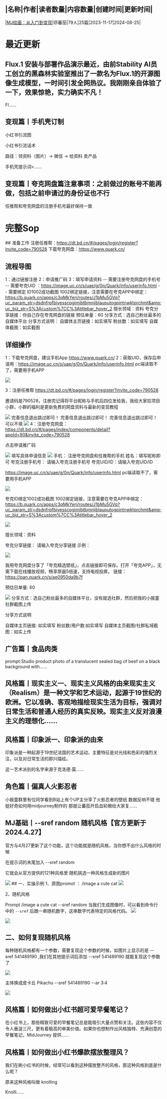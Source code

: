 |名称|作者|读者数量|内容数量|创建时间|更新时间|
---
|[MJ绘画：从入门到变现](https://xiaobot.net/p/168888?refer=0b133df9-27dc-423b-8101-639049001c13)|@蕃茄|79人|25篇|2023-11-17|2024-08-25|

# 最近更新
## Flux.1 安装与部署作品演示最近，由前Stability AI员工创立的黑森林实验室推出了一款名为Flux.1的开源图像生成模型，一时间引发全网热议。我刚刚亲自体验了一下，效果惊艳，实力确实不凡！
Fl......
## 变现篇丨手机壳订制
小红书引流图


小红书引流话术

路径：领资料（图片）→ 微信 → 给资料 卖产品

手机壳提示词<......
## 变现篇丨夸克网盘篇注意事项：之前做过的账号不能再做，包括之前申请过的身份证也不行
任推帮和夸克网盘的注册手机号最好保持一致

<h1>完整Sop</h1>
## 准备工作
注册任推帮：<a target="_blank" rel="noopener noreferrer nofollow" href="https://dt.bd.cn/#/pages/login/register?invite_code=790528">https://dt.bd.cn/#/pages/login/register?invite_code=790528</a>
下载夸克网盘：<a target="_blank" rel="noopener noreferrer nofollow" href="https://www.quark.cn/">https://www.quark.cn/</a>

## 流程导图
1：通过链接注册
2：申请推广码
3：填写申请资料
-- 需要注册夸克网盘的手机号
-- 需要夸克UID ：<a target="_blank" rel="noopener noreferrer nofollow" href="https://image.uc.cn/s/uae/g/0n/Quark/info/userinfo.html">https://image.uc.cn/s/uae/g/0n/Quark/info/userinfo.html</a>
-- 需要绑定 ID1002成功截图
1002绑定链接，注意需要在夸克APP中绑定：<a target="_blank" rel="noopener noreferrer nofollow" href="https://b.quark.cn/apps/c3qMkYerj/routes/J1bMu5GVq?uc_param_str=dsdnfrpfbivesscpgimibtbmnijblauputogpintnwktprchmt&amp;uc_biz_str=S%3Acustom%7CC%3Atitlebar_hover_2">https://b.quark.cn/apps/c3qMkYerj/routes/J1bMu5GVq?uc_param_str=dsdnfrpfbivesscpgimibtbmnijblauputogpintnwktprchmt&amp;uc_biz_str=S%3Acustom%7CC%3Atitlebar_hover_2</a>
擅长领域：资料
夸克分享链接：你自己存在夸克网盘的链接
预估单量：60
分享方式：选自己粉丝最多的自媒体平台
分享方式说明：
自媒体主页链接：如实填写
粉丝数：如实填写
自媒体截图：如实截图

## 详细操作
1：下载夸克网盘，建议手机App <a target="_blank" rel="noopener noreferrer nofollow" href="https://www.quark.cn/">https://www.quark.cn/</a>
2：获取UID，保存后申请用：<a target="_blank" rel="noopener noreferrer nofollow" href="https://image.uc.cn/s/uae/g/0n/Quark/info/userinfo.html">https://image.uc.cn/s/uae/g/0n/Quark/info/userinfo.html</a>
pc端读取不了，需要用手机APP

<img src="https://static.xiaobot.net/file/2024-06-19/222035/03d533e8fab1bb6c90e0cfd137bb70ad.png">

3：注册任推帮 <a target="_blank" rel="noopener noreferrer nofollow" href="https://dt.bd.cn/#/pages/login/register?invite_code=790528">https://dt.bd.cn/#/pages/login/register?invite_code=790528</a>

邀请码是790528，注册完记得将平台昵称与手机后四位发给我，我给大家拉项目小群，小群的福利是更新免费的网盘资料与最新的变现教程

<img src="https://static.xiaobot.net/file/2024-06-19/222035/f976e2a0ef8900c136ad855276263ca0.png">
完善信息退出跳过即可！
完善信息退出跳过即可！
完善信息退出跳过即可！
可以不填

<img src="https://static.xiaobot.net/file/2024-06-19/222035/d5f87e8b0a191698651d3df05835d4c7.png">
4：注册夸克网盘：<a target="_blank" rel="noopener noreferrer nofollow" href="https://dt.bd.cn/#/pages/index/components/detail?appId=90&amp;invite_code=790528">https://dt.bd.cn/#/pages/index/components/detail?appId=90&amp;invite_code=790528</a>

点击申请推广码

<img src="https://static.xiaobot.net/file/2024-06-19/222035/3bcaf2a5d3f77d590fa5dce684d89dc2.jpeg">
填写具体申请信息
<img src="https://static.xiaobot.net/file/2024-06-19/222035/247d657c8d6e09bc985d71cbb8a7ed83.jpeg">
手机： 注册夸克网盘和任推帮的手机
姓名：填写昵称即可
夸克注册手机号： 请输入夸克注册手机号
夸克UID/ID：请输入夸克UID/ID

<a target="_blank" rel="noopener noreferrer nofollow" href="https://image.uc.cn/s/uae/g/0n/Quark/info/userinfo.html">https://image.uc.cn/s/uae/g/0n/Quark/info/userinfo.html</a>
pc端读取不了，需要用手机APP

<img src="https://static.xiaobot.net/file/2024-06-19/222035/03d533e8fab1bb6c90e0cfd137bb70ad.png">


夸克ID绑定1002成功截图
1002绑定链接，注意需要在夸克APP中绑定：<a target="_blank" rel="noopener noreferrer nofollow" href="https://b.quark.cn/apps/c3qMkYerj/routes/J1bMu5GVq?uc_param_str=dsdnfrpfbivesscpgimibtbmnijblauputogpintnwktprchmt&amp;uc_biz_str=S%3Acustom%7CC%3Atitlebar_hover_2">https://b.quark.cn/apps/c3qMkYerj/routes/J1bMu5GVq?uc_param_str=dsdnfrpfbivesscpgimibtbmnijblauputogpintnwktprchmt&amp;uc_biz_str=S%3Acustom%7CC%3Atitlebar_hover_2</a>

<img src="https://static.xiaobot.net/file/2024-06-19/222035/82b749ce7dc6c77bc7918d11f983c57d.png">

擅长领域：资料

夸克分享链接： 请输入夸克分享链接
示例：

<img src="https://static.xiaobot.net/file/2024-06-19/222035/f1e04f03c545ac24f2298a5f2479ac8b.png">

我用夸克网盘分享了「夸克精选壁纸」，点击链接即可保存。打开「夸克APP」，无需下载在线播放视频，畅享原画5倍速，支持电视投屏。
链接：<a target="_blank" rel="noopener noreferrer nofollow" href="https://pan.quark.cn/s/ae0950da9b7f">https://pan.quark.cn/s/ae0950da9b7f</a>

预估日单量: 60

<img src="https://static.xiaobot.net/file/2024-06-19/222035/275683d1f7d445c10ea9d68a0cabea98.jpeg">
分享方式：选自己粉丝最多的自媒体平台，没有就选社群，然后把我的小报童社群截图上传

分享方式说明

自媒体主页链接: 如实填写
粉丝数/用户数:如实填写
自媒体主页截图/社群私域截图：如实上传

## 广告篇丨食品肉类
prompt:Studio product photo of a translucent sealed bag of beef on a black background with......
## 风格篇丨现实主义一、现实主义风格的由来现实主义（Realism）是一种文学和艺术运动，起源于19世纪的欧洲。它以准确、客观地描绘现实生活为目标，强调对日常生活和普通人经历的真实反映。现实主义反对浪漫主义的理想化......
## 风格篇丨印象派一、印象派的由来
印象派是一种起源于19世纪法国的艺术运动，主要特征是对光线和色彩的强烈关注，以及对日常生活的即兴描绘。

这一艺术派别的名字来源于克洛德·莫......
## 角色篇丨偏真人火影忍者
小报童群里有位同学看到B站上有个UP主分享了火影忍者的壁纸
数据反响不错
他挺好奇如何用midjourney制作的
那就让蕃茄开启血轮眼给大家复......
## MJ基础丨--sref random 随机风格【官方更新于2024.4.27】
官方与4月27更新了这个功能，这个功能就是随机风格，当你想不出什么风格的时候

在提示词的末尾加入 --sref random

它就会从官方提供的121种风格里 随机挑选一种风格生成新的图片

<img src="https://static.xiaobot.net/file/2024-05-19/222035/4351004893252d7d8dcdb8c00ef746b1.png">
## 一、实操示例
1、原图promot ： /image a cute cat 

<img src="https://static.xiaobot.net/file/2024-05-19/222035/792e27e7ba721fdd15d34b15289a302e.png">

2、随机风格

Prompt  /image a cute cat  --sref random
当我们生成图像时，可以看到命令行中的 `--sref` 后跟一串随机数字，这串数字代表特定的风格代码。
<img src="https://static.xiaobot.net/file/2024-05-19/222035/a366f1842052915fda055865218f5668.png">

<img src="https://static.xiaobot.net/file/2024-05-19/222035/b0f4e4c568d21413a79ce130e86bd4d8.png">

## 二、如何复现随机风格
每种随机风格都有一个参数，需要复现这个参数的时候，如图片上显示的是  --sref 541489190 ,我们在其他提示词后添加 --sref 541489190 就能复现这个参数了

<img src="https://static.xiaobot.net/file/2024-05-19/222035/31df887fb6910f6facc20eabfdc3ad3a.png">

主体换成皮卡丘 Pikachu --sref 541489190 --ar 3:4

<img src="https://static.xiaobot.net/file/2024-05-19/222035/262ede7ba0567846585965b354821e68.png">



## 风格篇丨如何做出小红书超可爱早餐笔记？
在小红书上，那些精致可爱的早餐笔记总是能吸引大量点赞和关注。这些内容不仅令人垂涎三尺，更有着极高的审美价值。如果你也想制作出风格独特、充满创意的早餐笔记，MidJourney 提供......
## 风格篇丨如何做出小红书爆款摆放整理风？
我们在刷小红书的时候，经常可以看到这种摆放整齐的风格，那这种风格到底是什么呢？

原来这种风格叫做 knolling

Knolli......

